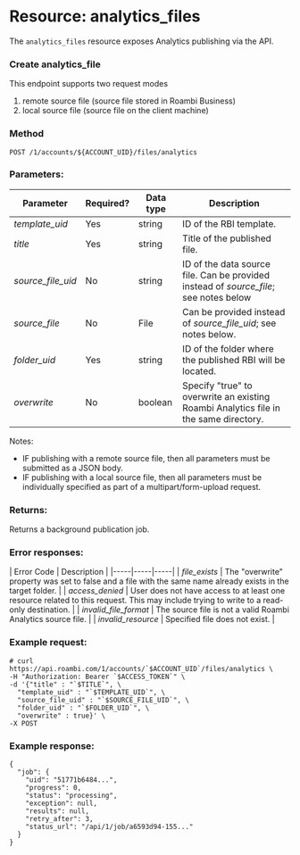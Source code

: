 # Resource:  analytics_files
The `analytics_files` resource exposes Analytics publishing via the API.


### Create analytics_file
This endpoint supports two request modes

1.  remote source file (source file stored in Roambi Business)
2.  local source file (source file on the client machine)


### Method
`POST /1/accounts/${ACCOUNT_UID}/files/analytics`


### Parameters:
| Parameter | Required? | Data type | Description |
|-----|-----|-----|-----|
| *template_uid* | Yes | string | ID of the RBI template. |
| *title* | Yes | string | Title of the published file. |
| *source_file_uid* | No | string | ID of the data source file. Can be provided instead of *source_file*; see notes below |
| *source_file* | No | File | Can be provided instead of *source_file_uid*; see notes below. |
| *folder_uid* | Yes | string | ID of the folder where the published RBI will be located. |
| *overwrite* | No | boolean | Specify "true" to overwrite an existing Roambi Analytics file in the same directory. |

Notes:
* IF publishing with a remote source file, then all parameters must be submitted
as a JSON body.
* IF publishing with a local source file, then all parameters must be individually
specified as part of a multipart/form-upload request.


### Returns:

Returns a background publication job.


### Error responses:

| Error Code | Description |
|-----|-----|-----|
| *file_exists* | The "overwrite" property was set to false and a file with the same name already exists in the target folder. |
| *access_denied* | User does not have access to at least one resource related to this request. This may include trying to write to a read-only destination. |
| *invalid_file_format* | The source file is not a valid Roambi Analytics source file. |
| *invalid_resource* | Specified file does not exist. |

### Example request:
```
# curl https://api.roambi.com/1/accounts/`$ACCOUNT_UID`/files/analytics \
-H "Authorization: Bearer `$ACCESS_TOKEN`" \
-d '{"title" : "`$TITLE`", \
  "template_uid" : "`$TEMPLATE_UID`", \
  "source_file_uid" : "`$SOURCE_FILE_UID`", \
  "folder_uid" : "`$FOLDER_UID`", \
  "overwrite" : true}' \
-X POST
```

### Example response:
```
{
  "job": {
    "uid": "51771b6484...",
    "progress": 0,
    "status": "processing",
    "exception": null,
    "results": null,
    "retry_after": 3,
    "status_url": "/api/1/job/a6593d94-155..."
  }
}
```
